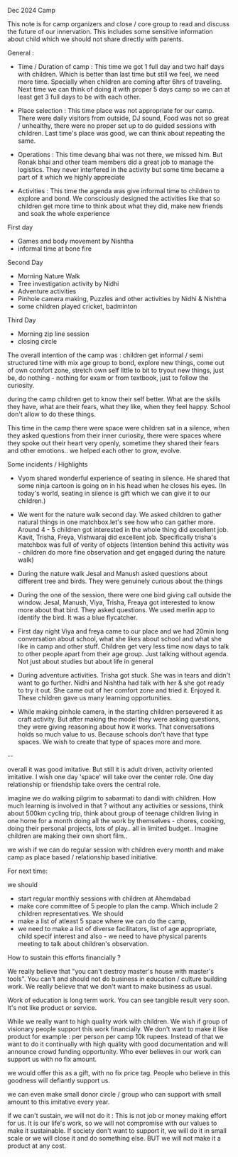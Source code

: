 Dec 2024 Camp 

This note is for camp organizers and close / core group to read and discuss the future of our innervation. This includes some sensitive information about child which we should not share directly with parents. 

General :

- Time / Duration of camp : This time we got 1 full day and two half days with children. Which is better than last time but still we feel, we need more time. Specially when children are coming after 6hrs of traveling. Next time we can think of doing it with proper 5 days camp so we can at least get 3 full days to be with each other.

- Place selection : This time place was not appropriate for our camp. There were daily visitors from outside, DJ sound, Food was not so great / unhealthy, there were no proper set up to do guided sessions with children. Last time's place was good, we can think about repeating the same.

- Operations : This time devang bhai was not there, we missed him. But Ronak bhai and other team members did a great job to manage the logistics. They never interfered in the activity but some time became a part of it which we highly appreciate 

- Activities : This time the agenda was give informal time to children to explore and bond. We consciously designed the activities like that so children get more time to think about what they did, make new friends and soak the whole experience 

First day 

- Games and body movement by Nishtha 
- informal time at bone fire

Second Day 

- Morning Nature Walk 
- Tree investigation activity by Nidhi 
- Adventure activities 
- Pinhole camera making, Puzzles and other activities by Nidhi & Nishtha
- some children played cricket, badminton 

Third Day 

- Morning zip line session 
- closing circle 

The overall intention of the camp was : children get informal / semi structured time with mix age group to bond, explore new things, come out of own comfort zone, stretch own self little to bit to tryout new things, just be, do nothing - nothing for exam or from textbook, just to follow the curiosity. 

during the camp children get to know their self better. What are the skills they have, what are their fears, what they like, when they feel happy. School don't allow to do these things.

This time in the camp there were space were children sat in a silence, when they asked questions from their inner curiosity, there were spaces where they spoke out their heart very openly, sometime they shared their fears and other emotions.. we helped each other to grow, evolve. 

Some incidents / Highlights 

- Vyom shared wonderful experience of seating in silence. He shared that some ninja cartoon is going on in his head when he closes his eyes. (In today's world, seating in silence is gift which we can give it to our children.)
- We went for the nature walk second day. We asked children to gather natural things in one matchbox.let's see how who can gather more. Around 4 - 5 children got interested in the whole thing did excellent job. Kavit, Trisha, Freya, Vishwaraj did excellent job. Specifically trisha's matchbox was full of verity of objects (Intention behind this activity was - children do more fine observation and get engaged during the nature walk)

- During the nature walk Jesal and Manush asked questions about different tree and birds. They were genuinely curious about the things 

- During the one of the session, there were one bird giving call outside the window. Jesal, Manush, Viya, Trisha, Freaya got interested to know more about that bird. They asked questions. We used merlin app to identify the bird. It was a blue flycatcher.

- First day night Viya and freya came to our place and we had 20min long conversation about school, what she likes about school and what she like in camp and other stuff. Children get very less time now days to talk to other people apart from their age group. Just talking without agenda. Not just about studies but about life in general 

- During adventure activities. Trisha got stuck. She was in tears and didn't want to go further. Nidhi and Nishtha had talk with her & she got ready to try it out. She came out of her comfort zone and tried it. Enjoyed it. These children gave us many learning opportunities. 

- While making pinhole camera, in the starting children persevered it as craft activity. But after making the model they were asking questions, they were giving reasoning about how it works. That conversations holds so much value to us. Because schools don't have that type spaces. We wish to create that type of spaces more and more.

--

overall it was good imitative. But still it is adult driven, activity oriented imitative. I wish one day 'space' will take over the center role. One day relationship or friendship take overs the central role. 

imagine we do walking pilgrim to sabarmati to dandi with children. How much learning is involved in that ? without any activities or sessions, think about 500km cycling trip, think about group of teenage children living in one home for a month doing all the work by themselves - chores, cooking, doing their personal projects, lots of play.. all in limited budget.. Imagine children are making their own short film..

we wish if we can do regular session with children every month and make camp as place based / relationship based initiative. 

For next time: 

we should 

- start regular monthly sessions with children at Ahemdabad 
- make core committee of 5 people to plan the camp. Which include 2 children representatives. We should 
- make a list of atleast 5 space where we can do the camp, 
- we need to make a list of diverse facilitators, list of age appropriate, child specif interest and also - we need to have physical parents meeting to talk about children's observation. 

How to sustain this efforts financially ?

We really believe that "you can't destroy master's house with master's tools". You can't and should not do business in education / culture building work. We really believe that we don't want to make business as usual.

Work of education is long term work. You can see tangible result very soon. It's not like product or service. 

While we really want to high quality work with children. We wish if group of visionary people support this work financially. We don't want to make it like product for example : per person per camp 10k rupees. Instead of that we want to do it continually with high quality with good documentation and will announce crowd funding opportunity. Who ever believes in our work can support us with no fix amount.

we would offer this as a gift, with no fix price tag. People who believe in this goodness will defiantly support us. 

we can even make small donor circle / group who can support with small amount to this imitative every year.

if we can't sustain, we will not do it : This is not job or money making effort for us. It is our life's work, so we will not compromise with our values to make it sustainable. If society don't want to support it, we will do it in small scale or we will close it and do something else. BUT we will not make it a product at any cost. 
 



